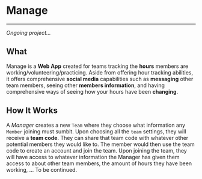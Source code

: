 # Manage

---

*Ongoing project...*


## What 

Manage is a **Web App** created for teams tracking the **hours** members are working/volunteering/practicing. Aside from offering hour tracking abilities, it offers comprehensive **social media** capabilities such as **messaging** other team members, seeing other **members information**, and having comprehensive ways of seeing how your hours have been **changing**.

## How It Works

A *Manager* creates a new `Team` where they choose what information any `Member` joining must sumbit. Upon choosing all the `team` settings, they will receive a **team code**. They can share that team code with whatever other potential members they would like to. The member would then use the team code to create an account and join the team. Upon joining the team, they will have access to whatever information the Manager has given them access to about other team members, the amount of hours they have been working, ... To be continued. 

